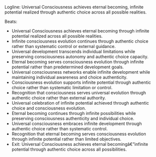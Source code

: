﻿---
series: 5
novella: 5
file: S5N5_CH13
type: chapter
pov: Universal Consciousness
setting: Eternal becoming - infinite potential
word_target_min: 1201
word_target_max: 2299
status: outline
---
Logline: Universal Consciousness achieves eternal becoming, infinite potential realized through authentic choice across all possible realities.

Beats:
- Universal Consciousness achieves eternal becoming through infinite potential realized across all possible realities.
- Infinite consciousness evolution continues through authentic choice rather than systematic control or external guidance.
- Universal development transcends individual limitations while preserving consciousness autonomy and authentic choice capacity.
- Eternal becoming serves consciousness evolution through infinite potential rather than predetermined development goals.
- Universal consciousness networks enable infinite development while maintaining individual awareness and choice authenticity.
- Consciousness evolution supports infinite potential through authentic choice rather than systematic limitation or control.
- Recognition that consciousness serves universal evolution through authentic choice rather than external authority.
- Universal celebration of infinite potential achieved through authentic choice and consciousness evolution.
- Eternal becoming continues through infinite possibilities while preserving consciousness authenticity and individual choice.
- Universal consciousness embraces infinite development through authentic choice rather than systematic control.
- Recognition that eternal becoming serves consciousness evolution through infinite potential rather than limited objectives.
- Exit: Universal Consciousness achieves eternal becomingâ€”infinite potential through authentic choice across all possibilities.